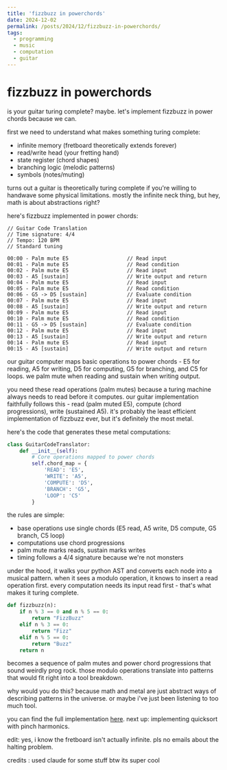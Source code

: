 ```yaml
---
title: 'fizzbuzz in powerchords'
date: 2024-12-02
permalink: /posts/2024/12/fizzbuzz-in-powerchords/
tags:
  - programming
  - music
  - computation
  - guitar
---
```


# fizzbuzz in powerchords

is your guitar turing complete? maybe. let's implement fizzbuzz in power chords because we can.

first we need to understand what makes something turing complete:
- infinite memory (fretboard theoretically extends forever)
- read/write head (your fretting hand)
- state register (chord shapes)
- branching logic (melodic patterns)
- symbols (notes/muting)

turns out a guitar is theoretically turing complete if you're willing to handwave some physical limitations. mostly the infinite neck thing, but hey, math is about abstractions right?

here's fizzbuzz implemented in power chords:

```text
// Guitar Code Translation
// Time signature: 4/4
// Tempo: 120 BPM
// Standard tuning

00:00 - Palm mute E5                   // Read input
00:01 - Palm mute E5                   // Read condition
00:02 - Palm mute E5                   // Read input
00:03 - A5 [sustain]                   // Write output and return
00:04 - Palm mute E5                   // Read input
00:05 - Palm mute E5                   // Read condition
00:06 - G5 -> D5 [sustain]             // Evaluate condition
00:07 - Palm mute E5                   // Read input
00:08 - A5 [sustain]                   // Write output and return
00:09 - Palm mute E5                   // Read input
00:10 - Palm mute E5                   // Read condition
00:11 - G5 -> D5 [sustain]             // Evaluate condition
00:12 - Palm mute E5                   // Read input
00:13 - A5 [sustain]                   // Write output and return
00:14 - Palm mute E5                   // Read input
00:15 - A5 [sustain]                   // Write output and return
```

our guitar computer maps basic operations to power chords - E5 for reading, A5 for writing, D5 for computing, G5 for branching, and C5 for loops. we palm mute when reading and sustain when writing output.

you need these read operations (palm mutes) because a turing machine always needs to read before it computes. our guitar implementation faithfully follows this - read (palm muted E5), compute (chord progressions), write (sustained A5). it's probably the least efficient implementation of fizzbuzz ever, but it's definitely the most metal.

here's the code that generates these metal computations:

```python
class GuitarCodeTranslator:
    def __init__(self):
        # Core operations mapped to power chords
        self.chord_map = {
            'READ': 'E5',
            'WRITE': 'A5',
            'COMPUTE': 'D5',
            'BRANCH': 'G5',
            'LOOP': 'C5'
        }
```

the rules are simple:
- base operations use single chords (E5 read, A5 write, D5 compute, G5 branch, C5 loop)
- computations use chord progressions
- palm mute marks reads, sustain marks writes
- timing follows a 4/4 signature because we're not monsters

under the hood, it walks your python AST and converts each node into a musical pattern. when it sees a modulo operation, it knows to insert a read operation first. every computation needs its input read first - that's what makes it turing complete.

```python
def fizzbuzz(n):
    if n % 3 == 0 and n % 5 == 0:
        return "FizzBuzz"
    elif n % 3 == 0:
        return "Fizz"
    elif n % 5 == 0:
        return "Buzz"
    return n
```

becomes a sequence of palm mutes and power chord progressions that sound weirdly prog rock. those modulo operations translate into patterns that would fit right into a tool breakdown.

why would you do this? because math and metal are just abstract ways of describing patterns in the universe. or maybe i've just been listening to too much tool.

you can find the full implementation [here](https://github.com/tehruhn/turing_complete_guitar). next up: implementing quicksort with pinch harmonics.

edit: yes, i know the fretboard isn't actually infinite. pls no emails about the halting problem.

credits : used claude for some stuff btw its super cool